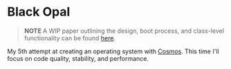 # Black Opal
> **NOTE**
> A WIP paper outlining the design, boot process, and class-level functionality can be found [here](https://github.com/MEMESCOEP/BlackOpal/wiki/).


My 5th attempt at creating an operating system with [Cosmos](https://github.com/CosmosOS/Cosmos). This time I'll focus on code quality, stability, and performance.

